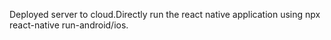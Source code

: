 Deployed server to cloud.Directly run the react native application using npx react-native run-android/ios.
